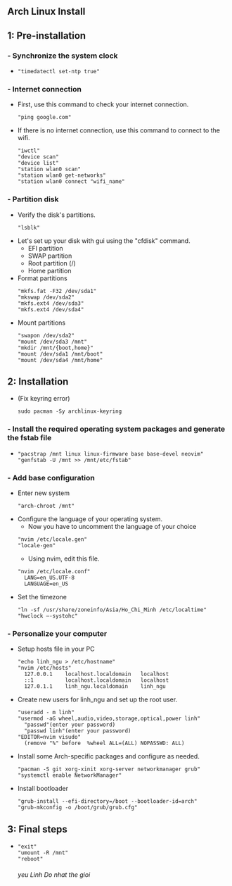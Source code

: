 ## Arch Linux Install

## 1: Pre-installation

### - Synchronize the system clock

- ```
  "timedatectl set-ntp true"
  ```

### - Internet connection

- First, use this command to check your internet connection.
  ```
  "ping google.com"
  ```
- If there is no internet connection, use this command to connect to the wifi.
  ```
  "iwctl"
  "device scan"
  "device list"
  "station wlan0 scan"
  "station wlan0 get-networks"
  "station wlan0 connect "wifi_name"
  ```

### - Partition disk

- Verify the disk's partitions.
  ```
  "lsblk"
  ```
- Let's set up your disk with gui using the "cfdisk" command.
  - EFI partition
  - SWAP partition
  - Root partition (/)
  - Home partition
- Format partitions
  ```
  "mkfs.fat -F32 /dev/sda1"
  "mkswap /dev/sda2"
  "mkfs.ext4 /dev/sda3"
  "mkfs.ext4 /dev/sda4"
  ```
- Mount partitions
  ```
  "swapon /dev/sda2"
  "mount /dev/sda3 /mnt"
  "mkdir /mnt/{boot,home}"
  "mount /dev/sda1 /mnt/boot"
  "mount /dev/sda4 /mnt/home"
  ```

## 2: Installation

- (Fix keyring error)
  ```
  sudo pacman -Sy archlinux-keyring
  ```

### - Install the required operating system packages and generate the fstab file

- ```
  "pacstrap /mnt linux linux-firmware base base-devel neovim"
  "genfstab -U /mnt >> /mnt/etc/fstab"
  ```

### - Add base configuration

- Enter new system
  ```
  "arch-chroot /mnt"
  ```
- Configure the language of your operating system.
  - Now you have to uncomment the language of your choice
  ```
  "nvim /etc/locale.gen"
  "locale-gen"
  ```
  - Using nvim, edit this file.
  ```
  "nvim /etc/locale.conf"
    LANG=en_US.UTF-8
    LANGUAGE=en_US
  ```
- Set the timezone
  ```
  "ln -sf /usr/share/zoneinfo/Asia/Ho_Chi_Minh /etc/localtime"
  "hwclock —-systohc"
  ```

### - Personalize your computer

- Setup hosts file in your PC
  ```
  "echo linh_ngu > /etc/hostname"
  "nvim /etc/hosts"
    127.0.0.1    localhost.localdomain   localhost
    ::1          localhost.localdomain   localhost
    127.0.1.1    linh_ngu.localdomain    linh_ngu
  ```
- Create new users for linh_ngu and set up the root user.
  ```
  "useradd - m linh"
  "usermod -aG wheel,audio,video,storage,optical,power linh"
    "passwd"(enter your password)
    "passwd linh"(enter your password)
  "EDITOR=nvim visudo"
    (remove "%" before  %wheel ALL=(ALL) NOPASSWD: ALL)
  ```
- Install some Arch-specific packages and configure as needed.
  ```
  "pacman -S git xorg-xinit xorg-server networkmanager grub"
  "systemctl enable NetworkManager"
  ```
- Install bootloader
  ```
  "grub-install --efi-directory=/boot --bootloader-id=arch"
  "grub-mkconfig -o /boot/grub/grub.cfg"
  ```

## 3: Final steps

- ```
  "exit"
  "umount -R /mnt"
  "reboot"
  ```
  ###### yeu Linh Do nhat the gioi
